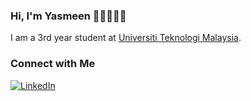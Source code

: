 ### Hi, I'm Yasmeen 👋🏼👩🏼‍💻
I am a 3rd year student at [Universiti Teknologi Malaysia](https://www.utm.my).

### Connect with Me
<p align="left">
    <a href="https://www.linkedin.com/in/yasmeen-natasha-hafiz-shahrel" target="_blank"><img alt="LinkedIn" src="https://img.shields.io/badge/-yasmeennatasha-blue?style=flat-square&logo=Linkedin&logoColor=white&link=https://www.linkedin.com/in/yasmeen-natasha-hafiz-shahrel/"></a>
</p>

<!--
**yasmeennatasha/yasmeennatasha** is a ✨ _special_ ✨ repository because its `README.md` (this file) appears on your GitHub profile.

Here are some ideas to get you started:

- 🔭 I’m currently working on ...
- 🌱 I’m currently learning ...
- 👯 I’m looking to collaborate on ...
- 🤔 I’m looking for help with ...
- 💬 Ask me about ...
- 📫 How to reach me: ...
- 😄 Pronouns: ...
- ⚡ Fun fact: ...
-->
